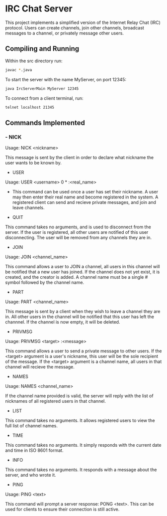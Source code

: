 # IRC Chat Server

This project implements a simplified version of the Internet Relay Chat (IRC) protocol. Users can create channels, join other channels, broadcast messages to a channel, or privately message other users.

## Compiling and Running

Within the src directory run:

```bash
javac *.java
```

To start the server with the name MyServer, on port 12345:

```bash
java IrcServerMain MyServer 12345
```


To connect from a client terminal, run:
```bash
telnet localhost 21345
```


## Commands Implemented

### - NICK

Usage: NICK \<nickname>

This message is sent by the client in order to declare what nickname the user wants to be known
by.

- USER

Usage: USER \<username> 0 * :\<real\_name>

- This command can be used once a user has set their nickname. A user may then enter their real name and become registered in the system. A registered client can send and recieve private messages, and join and leave channels.


- QUIT

This command takes no arguments, and is used to disconnect from the server. If the user is registered, all other users are notified of this user disconnecting. The user will be removed from any channels they are in.

- JOIN

Usage: JOIN \<channel\_name>

This command allows a user to JOIN a channel, all users in this channel will be notified that a new user has joined. If the channel does not yet exist, it is created, and the creator is added. A channel name must be a single \# symbol followed by the channel name.


- PART

Usage: PART \<channel\_name>

This message is sent by a client when they wish to leave a channel they are in. All other users in the channel will be notified that this user has left the channnel. If the channel is now empty, it will be deleted.

- PRIVMSG

Usage: PRIVMSG \<target> :\<message>

This command allows a user to send a private message to other users. If the \<target> argument is a user's nickname, this user will be the sole recipient of the message. If the \<target> argument is a channel name, all users in that channel will recieve the message.

- NAMES

Usage: NAMES \<channel\_name>

If the channel name provided is valid, the server will reply with the list of nicknames of all registered users in that channel.

- LIST

This command takes no arguments. It allows registered users to view the full list of channel names.

- TIME

This command takes no arguments. It simply responds with the current date and time in ISO 8601 format.

- INFO

This command takes no arguments. It responds with a message about the server, and who wrote it.

- PING

Usage: PING \<text>

This command will prompt a server response: PONG \<text>. This can be used for clients to ensure their connection is still active.
